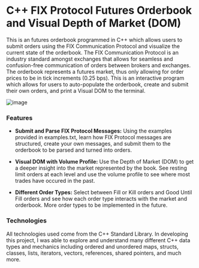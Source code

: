 # C++ FIX Protocol Futures Orderbook and Visual Depth of Market (DOM)
This is an futures orderbook programmed in C++ which allows users to submit orders using the FIX Communication Protocol and visualize 
the current state of the orderbook. The FIX Communication Protocol is an industry standard amongst exchanges that allows for seamless
and confusion-free communication of orders between brokers and exchanges. The orderbook represents a futures market, thus only allowing 
for order prices to be in tick increments (0.25 bps). This is an interactive program which allows for users to auto-populate the orderbook, 
create and submit their own orders, and print a Visual DOM to the terminal. 

![image](https://github.com/user-attachments/assets/625a86ca-eb08-4639-b31c-12c718f5abaa)

### Features
- **Submit and Parse FIX Protocol Messages:** Using the examples provided in examples.txt, learn how FIX Protocol messages are structured,
  create your own messages, and submit them to the orderbook to be parsed and turned into orders.
  
- **Visual DOM with Volume Profile:** Use the Depth of Market (DOM) to get a deeper insight into the market represented by the book. See resting limit
  orders at each level and use the volume profile to see where most trades have occured in the past.
  
- **Different Order Types:** Select between Fill or Kill orders and Good Until Fill orders and see how each order type interacts with the market and orderbook.
  More order types to be implemented in the future.

### Technologies
All technologies used come from the C++ Standard Library. In developing this project, I was able to explore and understand many different C++ data types and
mechanics including ordered and unordered maps, structs, classes, lists, iterators, vectors, references, shared pointers, and much more. 
